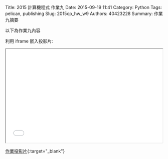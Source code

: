 Title: 2015 計算機程式 作業九
Date: 2015-09-19 11:41
Category: Python
Tags: pelican, publishing
Slug: 2015cp_hw_w9
Authors: 40423228
Summary: 作業九摘要

以下為作業九內容

利用 iframe 嵌入投影片:

<iframe src="40423228_cp_w9_p.html" width="500" height="300"></iframe>

[作業投影片](40423228_cp_w9_p.html){:target="_blank"}

